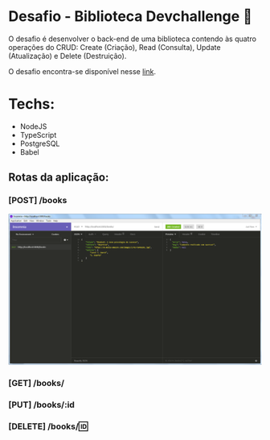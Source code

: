 # Desafio - Biblioteca Devchallenge :rocket:
O desafio é desenvolver o back-end de uma biblioteca contendo às quatro operações do CRUD: Create (Criação), Read (Consulta), Update (Atualização) e Delete (Destruição).

O desafio encontra-se disponível nesse <a href="https://github.com/devchallenge-io/biblioteca-backend">link</a>.

# Techs:
- NodeJS
- TypeScript
- PostgreSQL
- Babel

## Rotas da aplicação:
### <b>[POST] </b> /books  
![imageGET](./db/POST.PNG)

### <b>[GET] </b> /books/

### <b>[PUT] </b> /books/:id

### <b>[DELETE] </b> /books/:id:
